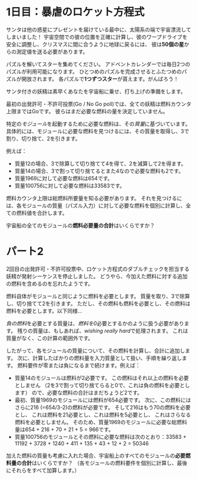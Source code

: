 # 1日目：暴虐のロケット方程式 #

サンタは他の惑星にプレゼントを届けている最中に、太陽系の端で宇宙漂流してしまいました！
宇宙空間での彼の位置を正確に計算し、彼のワープドライブを安全に調整し、クリスマスに間に合うように地球に戻るには、
彼は**50個の星**からの測定値を送る必要があります。

パズルを解いてスターを集めてください。
アドベントカレンダーでは毎日2つのパズルが利用可能になります。
ひとつめのパズルを完成させるとふたつめのパズルが開放されます。
各パズルで**1つずつスター**が貰えます。がんばろう！

サンタ付きの妖精は素早くあなたを宇宙船に乗せ、打ち上げの準備をします。

最初の出発許可・不許可投票(Go / No Go poll)では、全ての妖精は燃料カウンタ上限まではGoです。
彼らはまだ必要な燃料の量を決定していません。

特定の*モジュール*を起動するために必要な燃料は、その*質量*に基づいています。
具体的には、モジュールに必要な燃料を見つけるには、その質量を取得し、3で割り、切り捨て、2を引きます。

例えば：

- 質量12の場合、3で除算して切り捨てて4を得て、2を減算して2を得ます。
- 質量14の場合、3で割って切り捨てるとまた4なので必要な燃料も2です。
- 質量1969に対して必要な燃料は654です。
- 質量100756に対して必要な燃料は33583です。

燃料カウンタ上限は総燃料所要量を知る必要があります。
それを見つけるには、各モジュールの質量（パズル入力）に対して必要な燃料を個別に計算し、全ての燃料値を合計します。

宇宙船の全てのモジュールの**燃料必要量の合計**はいくらですか？

# パート2 #

2回目の出発許可・不許可投票中、ロケット方程式のダブルチェックを担当する妖精が発射シーケンスを停止しました。
どうやら、今加えた燃料に対する追加の燃料を含めるのを忘れたようです。

燃料自体がモジュールと同じように燃料を必要とします。
質量を取り、3で除算し、切り捨てて2を引きます。
ただし、その燃料も燃料を必要とし、その燃料は燃料を必要とします。以下同様…
<!--代わりに、-->
*負の燃料*を必要とする質量は、*燃料を0*必要とするかのように扱う必要があります。
残りの質量は、もしあれば、*wishing really hard*で処理されます。
これは質量がなく、この計算の範囲外です。

したがって、各モジュールの質量について、その燃料を計算し、合計に追加します。
次に、計算したばかりの燃料量を入力質量として扱い、手順を繰り返します。
燃料要件が零または負になるまで続けます。例えば：

- 質量14のモジュールは燃料が2必要です。
この燃料はそれ以上の燃料を必要としません
（2を3で割って切り捨てらると0で、これは負の燃料を必要とします）
ので、必要な燃料の合計はまだちょうど2です。
- 最初、質量1969のモジュールには燃料が654必要です。
次に、この燃料にはさらに216 (=654/3-2)の燃料が必要です。
そして216はもう70の燃料を必要とし、
これは燃料を21必要とし、これは燃料を5必要とし、
これはさらなる燃料を必要としません。
そのため、質量1969のモジュールに必要な総燃料量は654 + 216 + 70 + 21 + 5 = 966です。
- 質量100756のモジュールとその燃料に必要な燃料は次のとおり：33583 + 11192 + 3728 + 1240 + 411 + 135 + 43 + 12 + 2 = 50346

加えた燃料の質量も考慮に入れた場合、宇宙船上のすべてのモジュールの**必要燃料量の合計**はいくらですか？
（各モジュールの燃料要件を個別に計算し、最後にそれらをすべて加算します。）

